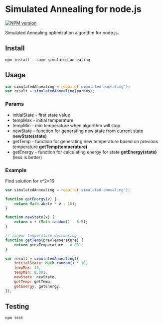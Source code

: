 # Simulated Annealing for node.js

[![NPM version](https://img.shields.io/npm/v/simulated-annealing.svg)](https://www.npmjs.com/package/simulated-annealing)

Simulated Annealing optimization algorithm for node.js.

## Install

```commandline
npm install --save simulated-annealing
```

## Usage

```javascript
var simulatedAnnealing = require('simulated-annealing');
var result = simulatedAnnealing(params);
```

### Params

* initialState - first state value
* tempMax - initial temperature
* tempMin - min temperature when algorithm will stop
* newState - function for generating new state from current state **newState(state)**
* getTemp - function for generating new temperature based on previous temperature **getTemp(temperature)**
* getEnergy - function for calculating energy for state **getEnergy(state)** (less is better)

### Example

Find solution for x^2=16

```javascript
var simulatedAnnealing = require('simulated-annealing');

function getEnergy(v) {
    return Math.abs(v * v - 16);
}

function newState(x) {
    return x + (Math.random() - 0.5);
}

// linear temperature decreasing
function getTemp(prevTemperature) {
    return prevTemperature - 0.001;
}

var result = simulatedAnnealing({
    initialState: Math.random() * 16,
    tempMax: 15,
    tempMin: 0.001,
    newState: newState,
    getTemp: getTemp,
    getEnergy: getEnergy,
});

```

## Testing

```commandline
npm test
```
